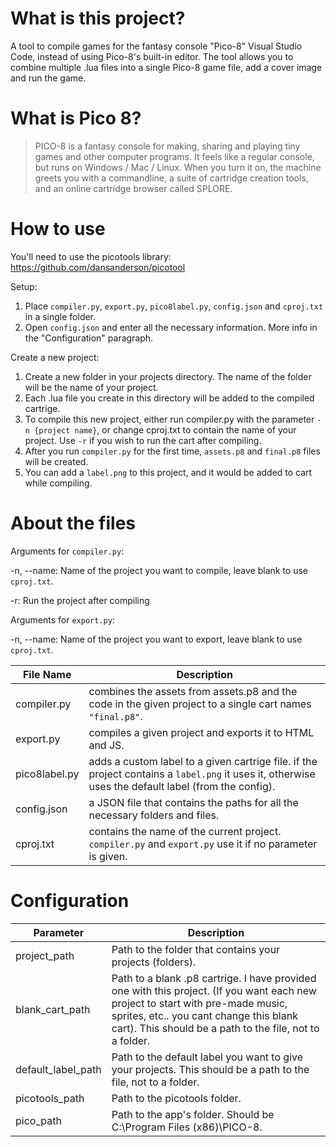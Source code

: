 # What is this project?
A tool to compile games for the fantasy console "Pico-8" Visual Studio Code, instead of using Pico-8's built-in editor. The tool allows you to combine multiple .lua files into a single Pico-8 game file, add a cover image and run the game.

# What is Pico 8?
>PICO-8 is a fantasy console for making, sharing and playing tiny games and other computer programs. It feels like a regular console, but runs on Windows / Mac / Linux. When you turn it on, the machine greets you with a commandline, a suite of cartridge creation tools, and an online cartridge browser called SPLORE.

# How to use
You'll need to use the picotools library: https://github.com/dansanderson/picotool

Setup:
1. Place `compiler.py`, `export.py`, `pico8label.py`, `config.json` and `cproj.txt` in a single folder.
2. Open `config.json` and enter all the necessary information. More info in the "Configuration" paragraph.

Create a new project:
1. Create a new folder in your projects directory. The name of the folder will be the name of your project.
2. Each .lua file you create in this directory will be added to the compiled cartrige.
3. To compile this new project, either run compiler.py with the parameter `-n {project name}`, or change cproj.txt to contain the name of your project. Use `-r` if you wish to run the cart after compiling.
4. After you run `compiler.py` for the first time, `assets.p8` and `final.p8` files will be created.
5. You can add a `label.png` to this project, and it would be added to cart while compiling.

# About the files
Arguments for `compiler.py`:

  -n, --name: Name of the project you want to compile, leave blank to use `cproj.txt`.
  
  -r: Run the project after compiling

Arguments for `export.py`:

  -n, --name: Name of the project you want to export, leave blank to use `cproj.txt`.


File Name | Description
--- | ---
compiler.py | combines the assets from assets.p8 and the code in the given project to a single cart names `"final.p8"`.
export.py | compiles a given project and exports it to HTML and JS.
pico8label.py | adds a custom label to a given cartrige file. if the project contains a `label.png` it uses it, otherwise uses the default label (from the config).
config.json | a JSON file that contains the paths for all the necessary folders and files.
cproj.txt | contains the name of the current project. `compiler.py` and `export.py` use it if no parameter is given.

# Configuration
Parameter | Description
--- | ---
project_path | Path to the folder that contains your projects (folders).
blank_cart_path | Path to a blank .p8 cartrige. I have provided one with this project. (If you want each new project to start with pre-made music, sprites, etc.. you cant change this blank cart). This should be a path to the file, not to a folder.
default_label_path | Path to the default label you want to give your projects. This should be a path to the file, not to a folder.
picotools_path | Path to the picotools folder.
pico_path | Path to the app's folder. Should be C:\Program Files (x86)\PICO-8\.
